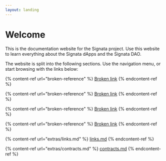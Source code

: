 ```yaml
---
layout: landing
---
```


# Welcome

This is the documentation website for the Signata project. Use this website to learn everything about the Signata dApps and the Signata DAO.

The website is split into the following sections. Use the navigation menu, or start browsing with the links below:

{% content-ref url="broken-reference" %}
[Broken link](broken-reference)
{% endcontent-ref %}

{% content-ref url="broken-reference" %}
[Broken link](broken-reference)
{% endcontent-ref %}

{% content-ref url="broken-reference" %}
[Broken link](broken-reference)
{% endcontent-ref %}

{% content-ref url="broken-reference" %}
[Broken link](broken-reference)
{% endcontent-ref %}

{% content-ref url="extras/links.md" %}
[links.md](extras/links.md)
{% endcontent-ref %}

{% content-ref url="extras/contracts.md" %}
[contracts.md](extras/contracts.md)
{% endcontent-ref %}
